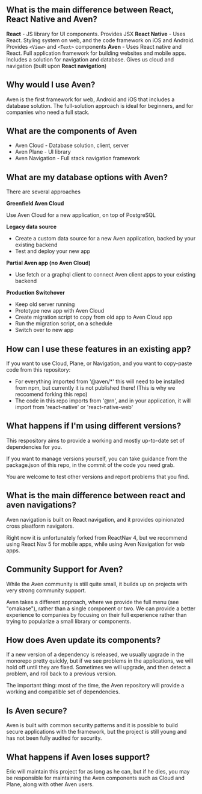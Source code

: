 ## What is the main difference between React, React Native and Aven?

**React** - JS library for UI components. Provides JSX
**React Native** - Uses React. Styling system on web, and the code framework on iOS and Android. Provides `<View>` and `<Text>` components
**Aven** - Uses React native and React. Full application framework for building websites and mobile apps. Includes a solution for navigation and database. Gives us cloud and navigation (built upon **React navigation**)

## Why would I use Aven?

Aven is the first framework for web, Android and iOS that includes a database solution. The full-solution approach is ideal for beginners, and for companies who need a full stack.

## What are the components of Aven

- Aven Cloud - Database solution, client, server
- Aven Plane - UI library
- Aven Navigation - Full stack navigation framework

## What are my database options with Aven?

There are several approaches

**Greenfield Aven Cloud**

Use Aven Cloud for a new application, on top of PostgreSQL

**Legacy data source**

- Create a custom data source for a new Aven application, backed by your existing backend
- Test and deploy your new app

**Partial Aven app (no Aven Cloud)**

- Use fetch or a graphql client to connect Aven client apps to your existing backend

**Production Switchover**

- Keep old server running
- Prototype new app with Aven Cloud
- Create migration script to copy from old app to Aven Cloud app
- Run the migration script, on a schedule
- Switch over to new app

## How can I use these features in an existing app?

If you want to use Cloud, Plane, or Navigation, and you want to copy-paste code from this repository:

- For everything imported from '@aven/\*' this will need to be installed from npm, but currently it is not published there! (This is why we reccomend forking this repo)
- The code in this repo imports from '@rn', and in your application, it will import from 'react-native' or 'react-native-web'

## What happens if I'm using different versions?

This respository aims to provide a working and mostly up-to-date set of dependencies for you.

If you want to manage versions yourself, you can take guidance from the package.json of this repo, in the commit of the code you need grab.

You are welcome to test other versions and report problems that you find.

## What is the main difference between react and aven navigations?

Aven navigation is built on React navigation, and it provides opinionated cross plaatform navigators.

Right now it is unfortunately forked from ReactNav 4, but we recommend using React Nav 5 for mobile apps, while using Aven Navigation for web apps.

## Community Support for Aven?

While the Aven community is still quite small, it builds up on projects with very strong community support.

Aven takes a different approach, where we provide the full menu (see "omakase"), rather than a single component or two. We can provide a better experience to companies by focusing on their full experience rather than trying to popularize a small library or components.

## How does Aven update its components?

If a new version of a dependency is released, we usually upgrade in the monorepo pretty quickly, but if we see problems in the applications, we will hold off until they are fixed. Sometimes we will upgrade, and then detect a problem, and roll back to a previous version.

The important thing: most of the time, the Aven repository will provide a working and compatible set of dependencies.

## Is Aven secure?

Aven is built with common security patterns and it is possible to build secure applications with the framework, but the project is still young and has not been fully audited for security.

## What happens if Aven loses support?

Eric will maintain this project for as long as he can, but if he dies, you may be responsible for maintaining the Aven components such as Cloud and Plane, along with other Aven users.
